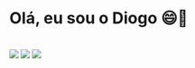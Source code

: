 # Olá, eu sou o Diogo 😄👋<h1>

<div style="display: inline-block"<br>
<img src="https://cdn.jsdelivr.net/gh/devicons/devicon/icons/css3/css3-original.svg"/>
<img src="https://cdn.jsdelivr.net/gh/devicons/devicon/icons/html5/html5-original.svg"/>
<img src="https://cdn.jsdelivr.net/gh/devicons/devicon/icons/javascript/javascript-plain.svg" />
</div>         
          

<!--
**Diogomc/Diogomc** is a ✨ _special_ ✨ repository because its `README.md` (this file) appears on your GitHub profile.

Here are some ideas to get you started:

- 🔭 I’m currently working on ...
- 🌱 I’m currently learning ...
- 👯 I’m looking to collaborate on ...
- 🤔 I’m looking for help with ...
- 💬 Ask me about ...
- 📫 How to reach me: ...
- 😄 Pronouns: ...
- ⚡ Fun fact: ...
-->
